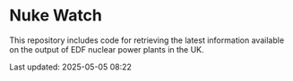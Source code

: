 # Nuke Watch

This repository includes code for retrieving the latest information available on the output of EDF nuclear power plants in the UK.

Last updated: 2025-05-05 08:22